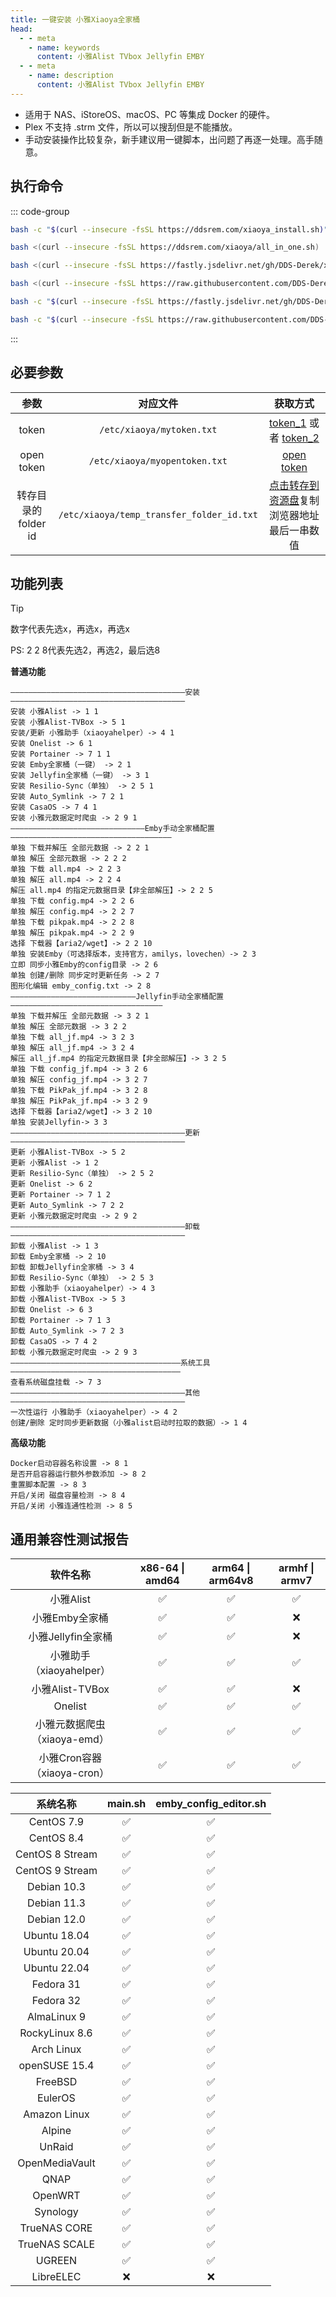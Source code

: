```yaml
---
title: 一键安装 小雅Xiaoya全家桶
head:
  - - meta
    - name: keywords
      content: 小雅Alist TVbox Jellyfin EMBY
  - - meta
    - name: description
      content: 小雅Alist TVbox Jellyfin EMBY
---
```


- 适用于 NAS、iStoreOS、macOS、PC 等集成 Docker 的硬件。
- Plex 不支持 .strm 文件，所以可以搜刮但是不能播放。
- 手动安装操作比较复杂，新手建议用一键脚本，出问题了再逐一处理。高手随意。

## 执行命令

::: code-group

```bash [官方脚本]
bash -c "$(curl --insecure -fsSL https://ddsrem.com/xiaoya_install.sh)"
```

```bash [备用地址 (任选一条)]
bash <(curl --insecure -fsSL https://ddsrem.com/xiaoya/all_in_one.sh)

bash <(curl --insecure -fsSL https://fastly.jsdelivr.net/gh/DDS-Derek/xiaoya-alist@latest/all_in_one.sh)

bash <(curl --insecure -fsSL https://raw.githubusercontent.com/DDS-Derek/xiaoya-alist/master/all_in_one.sh)

bash -c "$(curl --insecure -fsSL https://fastly.jsdelivr.net/gh/DDS-Derek/xiaoya-alist@latest/main.sh)"

bash -c "$(curl --insecure -fsSL https://raw.githubusercontent.com/DDS-Derek/xiaoya-alist/master/main.sh)"
```

:::

## 必要参数

|        参数         |                 对应文件                  |                                                     获取方式                                                     |
| :-----------------: | :---------------------------------------: | :--------------------------------------------------------------------------------------------------------------: |
|        token        |         `/etc/xiaoya/mytoken.txt`         | [token_1](https://aliyuntoken.vercel.app/) 或者 [token_2](https://alist.nn.ci/zh/guide/drivers/aliyundrive.html) |
|     open token      |       `/etc/xiaoya/myopentoken.txt`       |                     [open token](https://alist.nn.ci/zh/guide/drivers/aliyundrive_open.html)                     |
| 转存目录的folder id | `/etc/xiaoya/temp_transfer_folder_id.txt` |             [点击转存到资源盘](https://www.aliyundrive.com/s/rP9gP3h9asE)复制浏览器地址最后一串数值              |

## 功能列表

> [!TIP]
> 数字代表先选x，再选x，再选x
>
> PS: 2 2 8代表先选2，再选2，最后选8

**普通功能**

```shell
———————————————————————————————————————安装———————————————————————————————————————
安装 小雅Alist -> 1 1
安装 小雅Alist-TVBox -> 5 1
安装/更新 小雅助手（xiaoyahelper）-> 4 1
安装 Onelist -> 6 1
安装 Portainer -> 7 1 1
安装 Emby全家桶（一键） -> 2 1
安装 Jellyfin全家桶（一键） -> 3 1
安装 Resilio-Sync（单独） -> 2 5 1
安装 Auto_Symlink -> 7 2 1
安装 CasaOS -> 7 4 1
安装 小雅元数据定时爬虫 -> 2 9 1
——————————————————————————————Emby手动全家桶配置————————————————————————————————————
单独 下载并解压 全部元数据 -> 2 2 1
单独 解压 全部元数据 -> 2 2 2
单独 下载 all.mp4 -> 2 2 3
单独 解压 all.mp4 -> 2 2 4
解压 all.mp4 的指定元数据目录【非全部解压】-> 2 2 5
单独 下载 config.mp4 -> 2 2 6
单独 解压 config.mp4 -> 2 2 7
单独 下载 pikpak.mp4 -> 2 2 8
单独 解压 pikpak.mp4 -> 2 2 9
选择 下载器【aria2/wget】-> 2 2 10
单独 安装Emby（可选择版本，支持官方，amilys，lovechen）-> 2 3
立即 同步小雅Emby的config目录 -> 2 6
单独 创建/删除 同步定时更新任务 -> 2 7
图形化编辑 emby_config.txt -> 2 8
————————————————————————————Jellyfin手动全家桶配置——————————————————————————————————
单独 下载并解压 全部元数据 -> 3 2 1
单独 解压 全部元数据 -> 3 2 2
单独 下载 all_jf.mp4 -> 3 2 3
单独 解压 all_jf.mp4 -> 3 2 4
解压 all_jf.mp4 的指定元数据目录【非全部解压】-> 3 2 5
单独 下载 config_jf.mp4 -> 3 2 6
单独 解压 config_jf.mp4 -> 3 2 7
单独 下载 PikPak_jf.mp4 -> 3 2 8
单独 解压 PikPak_jf.mp4 -> 3 2 9
选择 下载器【aria2/wget】-> 3 2 10
单独 安装Jellyfin-> 3 3
———————————————————————————————————————更新———————————————————————————————————————
更新 小雅Alist-TVBox -> 5 2
更新 小雅Alist -> 1 2
更新 Resilio-Sync（单独） -> 2 5 2
更新 Onelist -> 6 2
更新 Portainer -> 7 1 2
更新 Auto_Symlink -> 7 2 2
更新 小雅元数据定时爬虫 -> 2 9 2
———————————————————————————————————————卸载———————————————————————————————————————
卸载 小雅Alist -> 1 3
卸载 Emby全家桶 -> 2 10
卸载 卸载Jellyfin全家桶 -> 3 4
卸载 Resilio-Sync（单独） -> 2 5 3
卸载 小雅助手（xiaoyahelper）-> 4 3
卸载 小雅Alist-TVBox -> 5 3
卸载 Onelist -> 6 3
卸载 Portainer -> 7 1 3
卸载 Auto_Symlink -> 7 2 3
卸载 CasaOS -> 7 4 2
卸载 小雅元数据定时爬虫 -> 2 9 3
——————————————————————————————————————系统工具——————————————————————————————————————
查看系统磁盘挂载 -> 7 3
———————————————————————————————————————其他———————————————————————————————————————
一次性运行 小雅助手（xiaoyahelper）-> 4 2
创建/删除 定时同步更新数据（小雅alist启动时拉取的数据）-> 1 4
```

**高级功能**

```shell
Docker启动容器名称设置 -> 8 1
是否开启容器运行额外参数添加 -> 8 2
重置脚本配置 -> 8 3
开启/关闭 磁盘容量检测 -> 8 4
开启/关闭 小雅连通性检测 -> 8 5
```

## 通用兼容性测试报告

|           软件名称           | x86-64 \| amd64 | arm64 \| arm64v8 | armhf \| armv7 |
| :--------------------------: | :-------------: | :--------------: | :------------: |
|          小雅Alist           |       ✅        |        ✅        |       ✅       |
|        小雅Emby全家桶        |       ✅        |        ✅        |       ❌       |
|      小雅Jellyfin全家桶      |       ✅        |        ✅        |       ❌       |
|   小雅助手（xiaoyahelper）   |       ✅        |        ✅        |       ✅       |
|       小雅Alist-TVBox        |       ✅        |        ✅        |       ❌       |
|           Onelist            |       ✅        |        ✅        |       ✅       |
| 小雅元数据爬虫（xiaoya-emd） |       ✅        |        ✅        |       ✅       |
| 小雅Cron容器（xiaoya-cron）  |       ✅        |        ✅        |       ✅       |

|    系统名称     | main.sh | emby_config_editor.sh |
| :-------------: | :-----: | :-------------------: |
|   CentOS 7.9    |   ✅    |          ✅           |
|   CentOS 8.4    |   ✅    |          ✅           |
| CentOS 8 Stream |   ✅    |          ✅           |
| CentOS 9 Stream |   ✅    |          ✅           |
|   Debian 10.3   |   ✅    |          ✅           |
|   Debian 11.3   |   ✅    |          ✅           |
|   Debian 12.0   |   ✅    |          ✅           |
|  Ubuntu 18.04   |   ✅    |          ✅           |
|  Ubuntu 20.04   |   ✅    |          ✅           |
|  Ubuntu 22.04   |   ✅    |          ✅           |
|    Fedora 31    |   ✅    |          ✅           |
|    Fedora 32    |   ✅    |          ✅           |
|   AlmaLinux 9   |   ✅    |          ✅           |
| RockyLinux 8.6  |   ✅    |          ✅           |
|   Arch Linux    |   ✅    |          ✅           |
|  openSUSE 15.4  |   ✅    |          ✅           |
|     FreeBSD     |   ✅    |          ✅           |
|     EulerOS     |   ✅    |          ✅           |
|  Amazon Linux   |   ✅    |          ✅           |
|     Alpine      |   ✅    |          ✅           |
|     UnRaid      |   ✅    |          ✅           |
| OpenMediaVault  |   ✅    |          ✅           |
|      QNAP       |   ✅    |          ✅           |
|     OpenWRT     |   ✅    |          ✅           |
|    Synology     |   ✅    |          ✅           |
|  TrueNAS CORE   |   ✅    |          ✅           |
|  TrueNAS SCALE  |   ✅    |          ✅           |
|     UGREEN      |   ✅    |          ✅           |
|    LibreELEC    |   ❌    |          ❌           |
